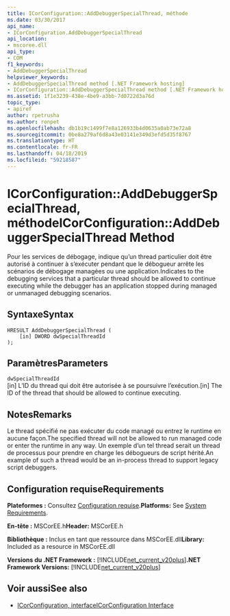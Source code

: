 ```yaml
---
title: ICorConfiguration::AddDebuggerSpecialThread, méthode
ms.date: 03/30/2017
api_name:
- ICorConfiguration.AddDebuggerSpecialThread
api_location:
- mscoree.dll
api_type:
- COM
f1_keywords:
- AddDebuggerSpecialThread
helpviewer_keywords:
- AddDebuggerSpecialThread method [.NET Framework hosting]
- ICorConfiguration::AddDebuggerSpecialThread method [.NET Framework hosting]
ms.assetid: 1f1e3239-438e-4be9-a3bb-7d0722d3a76d
topic_type:
- apiref
author: rpetrusha
ms.author: ronpet
ms.openlocfilehash: db1b19c1499f7e8a126933b4d0635a0ab73e72a8
ms.sourcegitcommit: 0be8a279af6d8a43e03141e349d3efd5d35f8767
ms.translationtype: HT
ms.contentlocale: fr-FR
ms.lasthandoff: 04/18/2019
ms.locfileid: "59218587"
---
```

# <a name="icorconfigurationadddebuggerspecialthread-method"></a><span data-ttu-id="9d1af-102">ICorConfiguration::AddDebuggerSpecialThread, méthode</span><span class="sxs-lookup"><span data-stu-id="9d1af-102">ICorConfiguration::AddDebuggerSpecialThread Method</span></span>
<span data-ttu-id="9d1af-103">Pour les services de débogage, indique qu’un thread particulier doit être autorisé à continuer à s’exécuter pendant que le débogueur arrête les scénarios de débogage managées ou une application.</span><span class="sxs-lookup"><span data-stu-id="9d1af-103">Indicates to the debugging services that a particular thread should be allowed to continue executing while the debugger has an application stopped during managed or unmanaged debugging scenarios.</span></span>  
  
## <a name="syntax"></a><span data-ttu-id="9d1af-104">Syntaxe</span><span class="sxs-lookup"><span data-stu-id="9d1af-104">Syntax</span></span>  
  
```  
HRESULT AddDebuggerSpecialThread (  
    [in] DWORD dwSpecialThreadId  
);  
```  
  
## <a name="parameters"></a><span data-ttu-id="9d1af-105">Paramètres</span><span class="sxs-lookup"><span data-stu-id="9d1af-105">Parameters</span></span>  
 `dwSpecialThreadId`  
 <span data-ttu-id="9d1af-106">[in] L’ID du thread qui doit être autorisée à se poursuivre l’exécution.</span><span class="sxs-lookup"><span data-stu-id="9d1af-106">[in] The ID of the thread that should be allowed to continue executing.</span></span>  
  
## <a name="remarks"></a><span data-ttu-id="9d1af-107">Notes</span><span class="sxs-lookup"><span data-stu-id="9d1af-107">Remarks</span></span>  
 <span data-ttu-id="9d1af-108">Le thread spécifié ne pas exécuter du code managé ou entrez le runtime en aucune façon.</span><span class="sxs-lookup"><span data-stu-id="9d1af-108">The specified thread will not be allowed to run managed code or enter the runtime in any way.</span></span> <span data-ttu-id="9d1af-109">Un exemple d’un tel thread serait un thread de processus pour prendre en charge les débogueurs de script hérité.</span><span class="sxs-lookup"><span data-stu-id="9d1af-109">An example of such a thread would be an in-process thread to support legacy script debuggers.</span></span>  
  
## <a name="requirements"></a><span data-ttu-id="9d1af-110">Configuration requise</span><span class="sxs-lookup"><span data-stu-id="9d1af-110">Requirements</span></span>  
 <span data-ttu-id="9d1af-111">**Plateformes :** Consultez [Configuration requise](../../../../docs/framework/get-started/system-requirements.md).</span><span class="sxs-lookup"><span data-stu-id="9d1af-111">**Platforms:** See [System Requirements](../../../../docs/framework/get-started/system-requirements.md).</span></span>  
  
 <span data-ttu-id="9d1af-112">**En-tête :** MSCorEE.h</span><span class="sxs-lookup"><span data-stu-id="9d1af-112">**Header:** MSCorEE.h</span></span>  
  
 <span data-ttu-id="9d1af-113">**Bibliothèque :** Inclus en tant que ressource dans MSCorEE.dll</span><span class="sxs-lookup"><span data-stu-id="9d1af-113">**Library:** Included as a resource in MSCorEE.dll</span></span>  
  
 <span data-ttu-id="9d1af-114">**Versions du .NET Framework :** [!INCLUDE[net_current_v20plus](../../../../includes/net-current-v20plus-md.md)]</span><span class="sxs-lookup"><span data-stu-id="9d1af-114">**.NET Framework Versions:** [!INCLUDE[net_current_v20plus](../../../../includes/net-current-v20plus-md.md)]</span></span>  
  
## <a name="see-also"></a><span data-ttu-id="9d1af-115">Voir aussi</span><span class="sxs-lookup"><span data-stu-id="9d1af-115">See also</span></span>

- [<span data-ttu-id="9d1af-116">ICorConfiguration, interface</span><span class="sxs-lookup"><span data-stu-id="9d1af-116">ICorConfiguration Interface</span></span>](../../../../docs/framework/unmanaged-api/hosting/icorconfiguration-interface.md)
